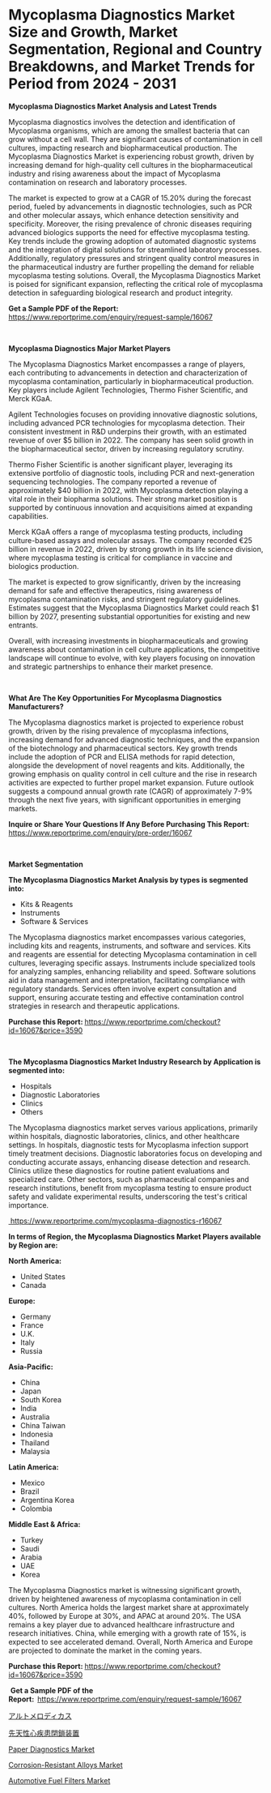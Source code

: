<p><h1>Mycoplasma Diagnostics Market Size and Growth, Market Segmentation, Regional and Country Breakdowns, and Market Trends for Period from 2024 -  2031</h1></p><p><strong>Mycoplasma Diagnostics Market Analysis and Latest Trends</strong></p>
<p><p>Mycoplasma diagnostics involves the detection and identification of Mycoplasma organisms, which are among the smallest bacteria that can grow without a cell wall. They are significant causes of contamination in cell cultures, impacting research and biopharmaceutical production. The Mycoplasma Diagnostics Market is experiencing robust growth, driven by increasing demand for high-quality cell cultures in the biopharmaceutical industry and rising awareness about the impact of Mycoplasma contamination on research and laboratory processes.</p><p>The market is expected to grow at a CAGR of 15.20% during the forecast period, fueled by advancements in diagnostic technologies, such as PCR and other molecular assays, which enhance detection sensitivity and specificity. Moreover, the rising prevalence of chronic diseases requiring advanced biologics supports the need for effective mycoplasma testing. Key trends include the growing adoption of automated diagnostic systems and the integration of digital solutions for streamlined laboratory processes. Additionally, regulatory pressures and stringent quality control measures in the pharmaceutical industry are further propelling the demand for reliable mycoplasma testing solutions. Overall, the Mycoplasma Diagnostics Market is poised for significant expansion, reflecting the critical role of mycoplasma detection in safeguarding biological research and product integrity.</p></p>
<p><strong>Get a Sample PDF of the Report:&nbsp;</strong> <a href="https://www.reportprime.com/enquiry/request-sample/16067">https://www.reportprime.com/enquiry/request-sample/16067</a></p>
<p>&nbsp;</p>
<p><strong>Mycoplasma Diagnostics Major Market Players</strong></p>
<p><p>The Mycoplasma Diagnostics Market encompasses a range of players, each contributing to advancements in detection and characterization of mycoplasma contamination, particularly in biopharmaceutical production. Key players include Agilent Technologies, Thermo Fisher Scientific, and Merck KGaA.</p><p>Agilent Technologies focuses on providing innovative diagnostic solutions, including advanced PCR technologies for mycoplasma detection. Their consistent investment in R&D underpins their growth, with an estimated revenue of over $5 billion in 2022. The company has seen solid growth in the biopharmaceutical sector, driven by increasing regulatory scrutiny.</p><p>Thermo Fisher Scientific is another significant player, leveraging its extensive portfolio of diagnostic tools, including PCR and next-generation sequencing technologies. The company reported a revenue of approximately $40 billion in 2022, with Mycoplasma detection playing a vital role in their biopharma solutions. Their strong market position is supported by continuous innovation and acquisitions aimed at expanding capabilities.</p><p>Merck KGaA offers a range of mycoplasma testing products, including culture-based assays and molecular assays. The company recorded €25 billion in revenue in 2022, driven by strong growth in its life science division, where mycoplasma testing is critical for compliance in vaccine and biologics production.</p><p>The market is expected to grow significantly, driven by the increasing demand for safe and effective therapeutics, rising awareness of mycoplasma contamination risks, and stringent regulatory guidelines. Estimates suggest that the Mycoplasma Diagnostics Market could reach $1 billion by 2027, presenting substantial opportunities for existing and new entrants.</p><p>Overall, with increasing investments in biopharmaceuticals and growing awareness about contamination in cell culture applications, the competitive landscape will continue to evolve, with key players focusing on innovation and strategic partnerships to enhance their market presence.</p></p>
<p>&nbsp;</p>
<p><strong>What Are The Key Opportunities For Mycoplasma Diagnostics Manufacturers?</strong></p>
<p><p>The Mycoplasma diagnostics market is projected to experience robust growth, driven by the rising prevalence of mycoplasma infections, increasing demand for advanced diagnostic techniques, and the expansion of the biotechnology and pharmaceutical sectors. Key growth trends include the adoption of PCR and ELISA methods for rapid detection, alongside the development of novel reagents and kits. Additionally, the growing emphasis on quality control in cell culture and the rise in research activities are expected to further propel market expansion. Future outlook suggests a compound annual growth rate (CAGR) of approximately 7-9% through the next five years, with significant opportunities in emerging markets.</p></p>
<p><strong>Inquire or Share Your Questions If Any Before Purchasing This Report:</strong> <a href="https://www.reportprime.com/enquiry/pre-order/16067">https://www.reportprime.com/enquiry/pre-order/16067</a></p>
<p>&nbsp;</p>
<p><strong>Market Segmentation</strong></p>
<p><strong>The Mycoplasma Diagnostics Market Analysis by types is segmented into:</strong></p>
<p><ul><li>Kits & Reagents</li><li>Instruments</li><li>Software & Services</li></ul></p>
<p><p>The Mycoplasma diagnostics market encompasses various categories, including kits and reagents, instruments, and software and services. Kits and reagents are essential for detecting Mycoplasma contamination in cell cultures, leveraging specific assays. Instruments include specialized tools for analyzing samples, enhancing reliability and speed. Software solutions aid in data management and interpretation, facilitating compliance with regulatory standards. Services often involve expert consultation and support, ensuring accurate testing and effective contamination control strategies in research and therapeutic applications.</p></p>
<p><strong>Purchase this Report:&nbsp;</strong><a href="https://www.reportprime.com/checkout?id=16067&price=3590">https://www.reportprime.com/checkout?id=16067&price=3590</a></p>
<p>&nbsp;</p>
<p><strong>The Mycoplasma Diagnostics Market Industry Research by Application is segmented into:</strong></p>
<p><ul><li>Hospitals</li><li>Diagnostic Laboratories</li><li>Clinics</li><li>Others</li></ul></p>
<p><p>The Mycoplasma diagnostics market serves various applications, primarily within hospitals, diagnostic laboratories, clinics, and other healthcare settings. In hospitals, diagnostic tests for Mycoplasma infection support timely treatment decisions. Diagnostic laboratories focus on developing and conducting accurate assays, enhancing disease detection and research. Clinics utilize these diagnostics for routine patient evaluations and specialized care. Other sectors, such as pharmaceutical companies and research institutions, benefit from mycoplasma testing to ensure product safety and validate experimental results, underscoring the test's critical importance.</p></p>
<p><a href="https://www.reportprime.com/mycoplasma-diagnostics-r16067">&nbsp;https://www.reportprime.com/mycoplasma-diagnostics-r16067</a></p>
<p><strong>In terms of Region, the Mycoplasma Diagnostics Market Players available by Region are:</strong></p>
<p>
    <p> <strong> North America: </strong>
        <ul>
            <li>United States</li>
            <li>Canada</li>
        </ul>
        </p> 
    <p> <strong> Europe: </strong>
        <ul>
            <li>Germany</li>
            <li>France</li>
            <li>U.K.</li>
            <li>Italy</li>
            <li>Russia</li>
        </ul>
        </p> 
    <p> <strong> Asia-Pacific: </strong>
        <ul>
            <li>China</li>
            <li>Japan</li>
            <li>South Korea</li>
            <li>India</li>
            <li>Australia</li>
            <li>China Taiwan</li>
            <li>Indonesia</li>
            <li>Thailand</li>
            <li>Malaysia</li>
        </ul>
        </p> 
    <p> <strong> Latin America: </strong>
        <ul>
            <li>Mexico</li>
            <li>Brazil</li>
            <li>Argentina Korea</li>
            <li>Colombia</li>
        </ul>
        </p> 
    <p> <strong> Middle East & Africa: </strong>
        <ul>
            <li>Turkey</li>
            <li>Saudi</li>
            <li>Arabia</li>
            <li>UAE</li>
            <li>Korea</li>
        </ul>
    </p>
    </p>
<p><p>The Mycoplasma Diagnostics market is witnessing significant growth, driven by heightened awareness of mycoplasma contamination in cell cultures. North America holds the largest market share at approximately 40%, followed by Europe at 30%, and APAC at around 20%. The USA remains a key player due to advanced healthcare infrastructure and research initiatives. China, while emerging with a growth rate of 15%, is expected to see accelerated demand. Overall, North America and Europe are projected to dominate the market in the coming years.</p></p>
<p><strong>Purchase this Report: </strong><a href="https://www.reportprime.com/checkout?id=16067&price=3590">https://www.reportprime.com/checkout?id=16067&price=3590</a></p>
<p>&nbsp;<strong>Get a Sample PDF of the Report:&nbsp;&nbsp;</strong><a href="https://www.reportprime.com/enquiry/request-sample/16067">https://www.reportprime.com/enquiry/request-sample/16067</a></p>
<p><strong></strong></p>
<p><p><a href="https://medium.com/@adfwe254/alto-melodicas-market-%E3%81%AE%E3%82%B0%E3%83%AD%E3%83%BC%E3%83%90%E3%83%AB%E5%B8%82%E5%A0%B4%E6%A6%82%E8%A6%81%E3%81%AF-%E4%B8%96%E7%95%8C%E3%81%8A%E3%82%88%E3%81%B3%E4%B8%BB%E8%A6%81%E5%B8%82%E5%A0%B4%E3%81%AB%E3%81%8A%E3%81%91%E3%82%8B%E6%A5%AD%E7%95%8C%E3%81%AB%E5%BD%B1%E9%9F%BF%E3%82%92%E4%B8%8E%E3%81%88%E3%82%8B%E4%B8%BB%E8%A6%81%E3%81%AA%E3%83%88%E3%83%AC%E3%83%B3%E3%83%89%E3%81%AB%E3%81%A4%E3%81%84%E3%81%A6-%E7%8B%AC%E8%87%AA%E3%81%AE%E8%A6%96%E7%82%B9%E3%82%92%E6%8F%90%E4%BE%9B%E3%81%97%E3%81%BE%E3%81%99-56bc5ace7662">アルトメロディカス</a></p><p><a href="https://medium.com/@adfwe254/congenital-heart-defect-closure-devices-67e29984af0d">先天性心疾患閉鎖装置</a></p><p><a href="https://www.linkedin.com/pulse/paper-diagnostics-market-investigation-industry-evolution-gxsuc?trackingId=MwJx%2FR4rS7y9Q5ioFX37pQ%3D%3D">Paper Diagnostics Market</a></p><p><a href="https://medium.com/@jhydehele7/the-global-corrosion-resistant-alloys-market-identifies-drivers-restraints-opportunities-and-bf5fd19786f7">Corrosion-Resistant Alloys Market</a></p><p><a href="https://issuu.com/reportprime-2/docs/automotive-fuel-filters-market-size_378d002bc5890b">Automotive Fuel Filters Market</a></p></p>